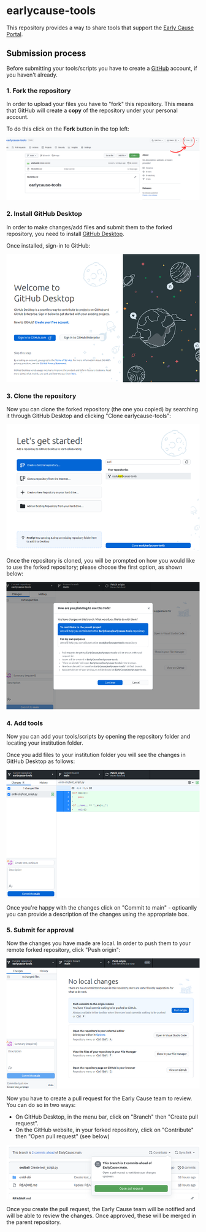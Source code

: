 # earlycause-tools

This repository provides a way to share tools that support the [Early Cause Portal](https://portal.earlycause.eu/).

## Submission process

Before submitting your tools/scripts you have to create a [GitHub](https://github.com/) account, if you haven't already.

### 1. Fork the repository

In order to upload your files you have to "fork" this repository.
This means that GitHub will create a **copy** of the repository under your personal account.

To do this click on the **Fork** button in the top left:

![Forking](media/instructions-fork.png?raw=true "Forking")

### 2. Install GitHub Desktop

In order to make changes/add files and submit them to the forked repository, you need to install [GitHub Desktop](https://desktop.github.com/).

Once installed, sign-in to GitHub:

![Sign-in to GitHub](media/instructions-gh-desktop-sign-in.png?raw=true "Sign-in to GitHub")

### 3. Clone the repository

Now you can clone the forked repository (the one you copied) by searching it through GitHub Desktop and clicking "Clone earlycause-tools":

![Clone repository](media/instructions-gh-desktop-clone.png "Clone repository")

Once the repository is cloned, you will be prompted on how you would like to use the forked repository; please choose the first option, as shown below:

![Fork usage](media/instructions-gh-desktop-fork-use.png "Fork usage")

### 4. Add tools

Now you can add your tools/scripts by opening the repository folder and locating your institution folder.

Once you add files to your institution folder you will see the changes in GitHub Desktop as follows:

![Commit](media/instructions-gh-desktop-commit.png "Commit")

Once you're happy with the changes click on "Commit to main" - optioanlly you can provide a description of the changes using the appropriate box.

### 5. Submit for approval

Now the changes you have made are local. In order to push them to your remote forked repository, click "Push origin":

![Push](media/instructions-gh-desktop-push.png "Push")

Now you have to create a pull request for the Early Cause team to review. You can do so in two ways:

- On GitHub Desktop, in the menu bar, click on "Branch" then "Create pull request".
- On the GitHub website, in your forked repository, click on "Contribute" then "Open pull request" (see below)

![PR](media/instructions-gh-pr.png "PR")

Once you create the pull request, the Early Cause team will be notified and will be able to review the changes. Once approved, these will be merged in the parent repository.
